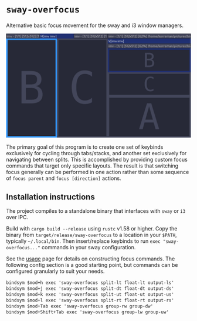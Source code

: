 # `sway-overfocus`

Alternative basic focus movement for the sway and i3 window managers.

![Demo GIF](demo.gif)

The primary goal of this program is to
create one set of keybinds exclusively for cycling through tabs/stacks,
and another set exclusively for navigating between splits.
This is accomplished by providing custom focus commands
that target only specific layouts.
The result is that switching focus generally can be performed in one action
rather than some sequence of `focus parent` and `focus [direction]` actions.

## Installation instructions

The project compiles to a standalone binary
that interfaces with `sway` or `i3` over IPC.

Build with `cargo build --release` using `rustc` v1.58 or higher.
Copy the binary from `target/release/sway-overfocus`
to a location in your `$PATH`,
typically `~/.local/bin`.
Then insert/replace keybinds to run `exec "sway-overfocus..."` commands
in your sway configuration.

See the [usage](usage.md) page for details on constructing focus commands.
The following config section is a good starting point,
but commands can be configured granularly to suit your needs.

    bindsym $mod+h exec 'sway-overfocus split-lt float-lt output-ls'
    bindsym $mod+j exec 'sway-overfocus split-dt float-dt output-ds'
    bindsym $mod+k exec 'sway-overfocus split-ut float-ut output-us'
    bindsym $mod+l exec 'sway-overfocus split-rt float-rt output-rs'
    bindsym $mod+Tab exec 'sway-overfocus group-rw group-dw'
    bindsym $mod+Shift+Tab exec 'sway-overfocus group-lw group-uw'
